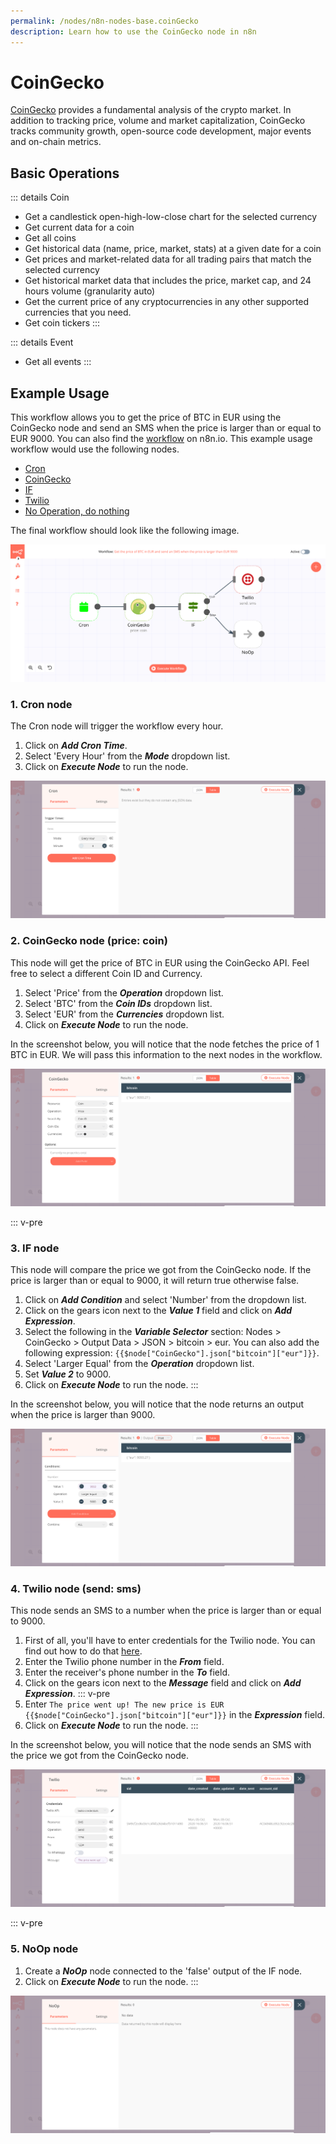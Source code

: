 ```yaml
---
permalink: /nodes/n8n-nodes-base.coinGecko
description: Learn how to use the CoinGecko node in n8n
---
```


# CoinGecko

[CoinGecko](https://www.coingecko.com) provides a fundamental analysis of the crypto market. In addition to tracking price, volume and market capitalization, CoinGecko tracks community growth, open-source code development, major events and on-chain metrics.

## Basic Operations

::: details Coin
- Get a candlestick open-high-low-close chart for the selected currency
- Get current data for a coin
- Get all coins
- Get historical data (name, price, market, stats) at a given date for a coin
- Get prices and market-related data for all trading pairs that match the selected currency
- Get historical market data that includes the price, market cap, and 24 hours volume (granularity auto)
- Get the current price of any cryptocurrencies in any other supported currencies that you need.
- Get coin tickers
:::

::: details Event
- Get all events
:::


## Example Usage

This workflow allows you to get the price of BTC in EUR using the CoinGecko node and send an SMS when the price is larger than or equal to EUR 9000. You can also find the [workflow](https://n8n.io/workflows/704) on n8n.io. This example usage workflow would use the following nodes.
- [Cron](../../core-nodes/Cron/README.md)
- [CoinGecko]()
- [IF](../../core-nodes/If/README.md)
- [Twilio](../../nodes/Twilio/README.md)
- [No Operation, do nothing](../../core-nodes/NoOperationDoNothing/README.md)

The final workflow should look like the following image.

![A workflow with the CoinGecko node](./workflow.png)

### 1. Cron node

The Cron node will trigger the workflow every hour.

1. Click on ***Add Cron Time***.
2. Select 'Every Hour' from the ***Mode*** dropdown list.
3. Click on ***Execute Node*** to run the node.

![Using the Cron node to trigger the workflow](./Cron_node.png)

### 2. CoinGecko node (price: coin)

This node will get the price of BTC in EUR using the CoinGecko API. Feel free to select a different Coin ID and Currency.
1. Select 'Price' from the ***Operation*** dropdown list.
2. Select 'BTC' from the ***Coin IDs*** dropdown list.
3. Select 'EUR' from the ***Currencies*** dropdown list.
4. Click on ***Execute Node*** to run the node.

In the screenshot below, you will notice that the node fetches the price of 1 BTC in EUR. We will pass this information to the next nodes in the workflow.

![Using the CoinGecko node to get the price](./CoinGecko_node.png)


::: v-pre
### 3. IF node

This node will compare the price we got from the CoinGecko node. If the price is larger than or equal to 9000, it will return true otherwise false.

1. Click on ***Add Condition*** and select 'Number' from the dropdown list.
2. Click on the gears icon next to the ***Value 1*** field and click on ***Add Expression***.
3. Select the following in the ***Variable Selector*** section: Nodes > CoinGecko > Output Data > JSON > bitcoin > eur. You can also add the following expression: `{{$node["CoinGecko"].json["bitcoin"]["eur"]}}`.
4. Select 'Larger Equal' from the ***Operation*** dropdown list.
5. Set ***Value 2*** to 9000.
5. Click on ***Execute Node*** to run the node.
:::

In the screenshot below, you will notice that the node returns an output when the price is larger than 9000.

![Using the IF node to check if the price is larger than 9000](./IF_node.png)



### 4. Twilio node (send: sms)

This node sends an SMS to a number when the price is larger than or equal to 9000.

1. First of all, you'll have to enter credentials for the Twilio node. You can find out how to do that [here](../../../credentials/Twilio/README.md).
2. Enter the Twilio phone number in the ***From*** field.
3. Enter the receiver's phone number in the ***To*** field.
4. Click on the gears icon next to the ***Message*** field and click on ***Add Expression***.
::: v-pre
5. Enter `The price went up! The new price is EUR {{$node["CoinGecko"].json["bitcoin"]["eur"]}}` in the ***Expression*** field.
6. Click on ***Execute Node*** to run the node.
:::

In the screenshot below, you will notice that the node sends an SMS with the price we got from the CoinGecko node.

![Using the Twilio node to send an SMS](./Twilio_node.png)

::: v-pre
### 5. NoOp node

1. Create a ***NoOp*** node connected to the 'false' output of the IF node.
2. Click on ***Execute Node*** to run the node.
:::

![Using the NoOp node](./NoOp_node.png)
